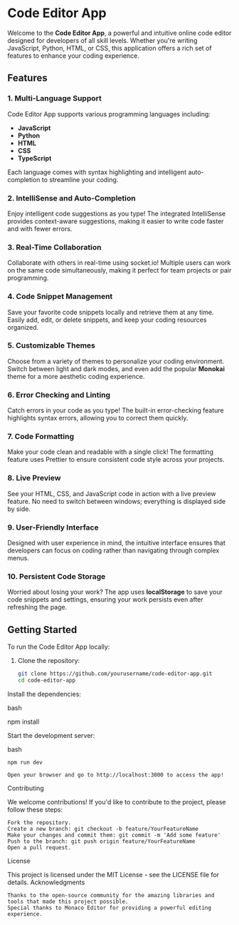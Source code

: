 # Code Editor App

Welcome to the **Code Editor App**, a powerful and intuitive online code editor designed for developers of all skill levels. Whether you're writing JavaScript, Python, HTML, or CSS, this application offers a rich set of features to enhance your coding experience. 

 <!-- Replace with an actual image URL -->

## Features

### 1. **Multi-Language Support**
Code Editor App supports various programming languages including:
- **JavaScript**
- **Python**
- **HTML**
- **CSS**
- **TypeScript**
  
Each language comes with syntax highlighting and intelligent auto-completion to streamline your coding.

### 2. **IntelliSense and Auto-Completion**
Enjoy intelligent code suggestions as you type! The integrated IntelliSense provides context-aware suggestions, making it easier to write code faster and with fewer errors.

### 3. **Real-Time Collaboration**
Collaborate with others in real-time using socket.io! Multiple users can work on the same code simultaneously, making it perfect for team projects or pair programming.

### 4. **Code Snippet Management**
Save your favorite code snippets locally and retrieve them at any time. Easily add, edit, or delete snippets, and keep your coding resources organized.

### 5. **Customizable Themes**
Choose from a variety of themes to personalize your coding environment. Switch between light and dark modes, and even add the popular **Monokai** theme for a more aesthetic coding experience.

### 6. **Error Checking and Linting**
Catch errors in your code as you type! The built-in error-checking feature highlights syntax errors, allowing you to correct them quickly.

### 7. **Code Formatting**
Make your code clean and readable with a single click! The formatting feature uses Prettier to ensure consistent code style across your projects.

### 8. **Live Preview**
See your HTML, CSS, and JavaScript code in action with a live preview feature. No need to switch between windows; everything is displayed side by side.

### 9. **User-Friendly Interface**
Designed with user experience in mind, the intuitive interface ensures that developers can focus on coding rather than navigating through complex menus.

### 10. **Persistent Code Storage**
Worried about losing your work? The app uses **localStorage** to save your code snippets and settings, ensuring your work persists even after refreshing the page.

## Getting Started

To run the Code Editor App locally:

1. Clone the repository:
   ```bash
   git clone https://github.com/yourusername/code-editor-app.git
   cd code-editor-app
Install the dependencies:

bash

npm install

Start the development server:

bash

    npm run dev

    Open your browser and go to http://localhost:3000 to access the app!

Contributing

We welcome contributions! If you'd like to contribute to the project, please follow these steps:

    Fork the repository.
    Create a new branch: git checkout -b feature/YourFeatureName
    Make your changes and commit them: git commit -m 'Add some feature'
    Push to the branch: git push origin feature/YourFeatureName
    Open a pull request.

License

This project is licensed under the MIT License - see the LICENSE file for details.
Acknowledgments

    Thanks to the open-source community for the amazing libraries and tools that made this project possible.
    Special thanks to Monaco Editor for providing a powerful editing experience.
